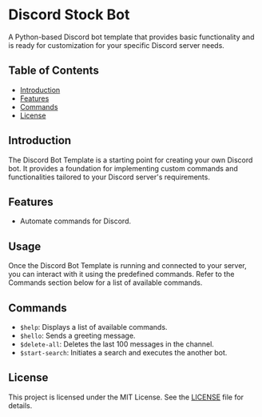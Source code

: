 # Discord Stock Bot

A Python-based Discord bot template that provides basic functionality and is ready for customization for your specific Discord server needs.

## Table of Contents

- [Introduction](#introduction)
- [Features](#features)
- [Commands](#commands)
- [License](#license)

## Introduction

The Discord Bot Template is a starting point for creating your own Discord bot. It provides a foundation for implementing custom commands and functionalities tailored to your Discord server's requirements.

## Features

- Automate commands for Discord.

## Usage

Once the Discord Bot Template is running and connected to your server, you can interact with it using the predefined commands. Refer to the Commands section below for a list of available commands.

## Commands

- `$help`: Displays a list of available commands.
- `$hello`: Sends a greeting message.
- `$delete-all`: Deletes the last 100 messages in the channel.
- `$start-search`: Initiates a search and executes the another bot.

## License

This project is licensed under the MIT License. See the [LICENSE](LICENSE) file for details.
